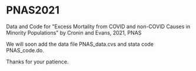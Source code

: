 # PNAS2021
Data and Code for "Excess Mortality from COVID and non-COVID Causes in Minority Populations" by Cronin and Evans, 2021, PNAS

We will soon add the data file PNAS_data.cvs and stata code PNAS_code.do.

Thanks for your patience.
